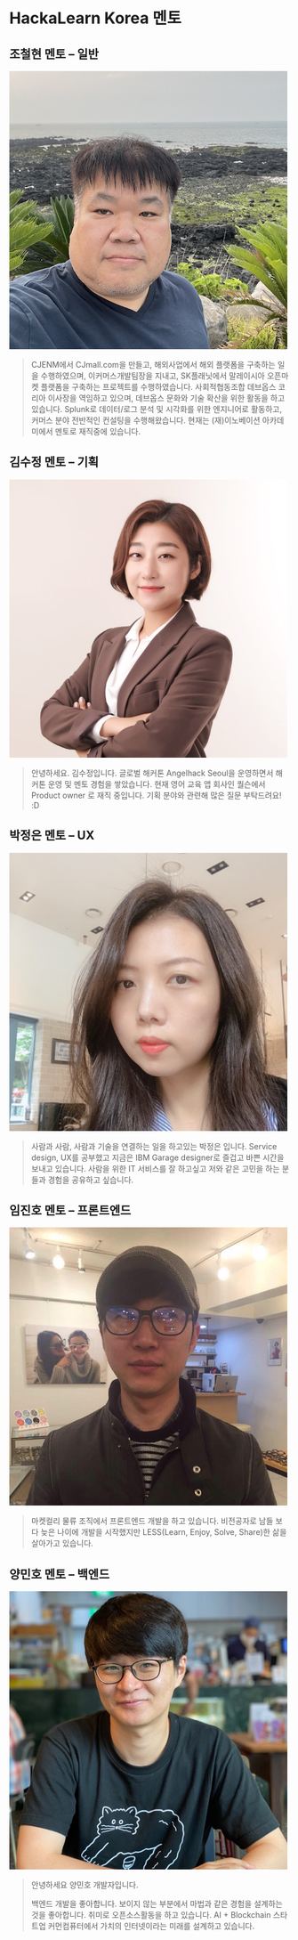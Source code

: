 # HackaLearn Korea 멘토 ##

## 조철현 멘토 &ndash; 일반 ##

<div>
  <img src="./chulhyuncho.png" width="500" alt="조철현 멘토"/>
</div>

> CJENM에서 CJmall.com을 만들고, 해외사업에서 해외 플랫폼을 구축하는 일을 수행하였으며, 이커머스개발팀장을 지내고, SK플래닛에서 말레이시아 오픈마켓 플랫폼을 구축하는 프로젝트를 수행하였습니다. 사회적협동조합 데브옵스 코리아 이사장을 역임하고 있으며, 데브옵스 문화와 기술 확산을 위한 활동을 하고 있습니다. Splunk로 데이터/로그 분석 및 시각화를 위한 엔지니어로 활동하고, 커머스 분야 전반적인 컨설팅을 수행해왔습니다. 현재는 (재)이노베이션 아카데미에서 멘토로 재직중에 있습니다.


## 김수정 멘토 &ndash; 기획 ##

<div>
  <img src="./suekim.jpg" width="500" alt="김수정 멘토"/>
</div>

> 안녕하세요. 김수정입니다. 글로벌 해커톤 Angelhack Seoul을 운영하면서 해커톤 운영 및 멘토 경험을 쌓았습니다. 현재 영어 교육 앱 회사인 퀄슨에서 Product owner 로 재직 중입니다. 기획 분야와 관련해 많은 질문 부탁드려요! :D


## 박정은 멘토 &ndash; UX ##

<div>
  <img src="./aimeepark.jpg" width="500" alt="박정은 멘토"/>
</div>

> 사람과 사람, 사람과 기술을 연결하는 일을 하고있는 박정은 입니다. Service design, UX를 공부했고 지금은 IBM Garage designer로 즐겁고 바쁜 시간을 보내고 있습니다. 사람을 위한 IT 서비스를 잘 하고싶고 저와 같은 고민을 하는 분들과 경험을 공유하고 싶습니다.


## 임진호 멘토 &ndash; 프론트엔드 ##

<div>
  <img src="./jaylim.jpg" width="500" alt="임진호 멘토"/>
</div>

> 마켓컬리 물류 조직에서 프론트엔드 개발을 하고 있습니다. 비전공자로 남들 보다 늦은 나이에 개발을 시작했지만 LESS(Learn, Enjoy, Solve, Share)한 삶을 살아가고 있습니다.


## 양민호 멘토 &ndash; 백엔드 ##

<div>
  <img src="./minhoyang.jpg" width="500" alt="양민호 멘토"/>
</div>

> 안녕하세요 양민호 개발자입니다.
>
> 백엔드 개발을 좋아합니다. 보이지 않는 부분에서 마법과 같은 경험을 설계하는 것을 좋아합니다. 취미로 오픈소스활동을 하고 있습니다. AI + Blockchain 스타트업 커먼컴퓨터에서 가치의 인터넷이라는 미래를 설계하고 있습니다.

